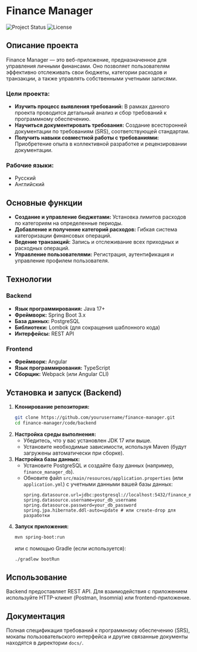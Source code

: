 # Finance Manager

![Project Status](https://img.shields.io/badge/status-in%20progress-yellow) 
![License](https://img.shields.io/badge/license-MIT-blue)

## Описание проекта

Finance Manager — это веб-приложение, предназначенное для управления личными финансами. Оно позволяет пользователям эффективно отслеживать свои бюджеты, категории расходов и транзакции, а также управлять собственными учетными записями.

### Цели проекта:
*   **Изучить процесс выявления требований:** В рамках данного проекта проводится детальный анализ и сбор требований к программному обеспечению.
*   **Научиться документировать требования:** Создание всесторонней документации по требованиям (SRS), соответствующей стандартам.
*   **Получить навыки совместной работы с требованиями:** Приобретение опыта в коллективной разработке и рецензировании документации.

### Рабочие языки:
*   Русский
*   Английский

## Основные функции

*   **Создание и управление бюджетами:** Установка лимитов расходов по категориям на определенные периоды.
*   **Добавление и получение категорий расходов:** Гибкая система категоризации финансовых операций.
*   **Ведение транзакций:** Запись и отслеживание всех приходных и расходных операций.
*   **Управление пользователями:** Регистрация, аутентификация и управление профилем пользователя.

## Технологии

### Backend
*   **Язык программирования:** Java 17+
*   **Фреймворк:** Spring Boot 3.x
*   **База данных:** PostgreSQL
*   **Библиотеки:** Lombok (для сокращения шаблонного кода)
*   **Интерфейсы:** REST API

### Frontend
*   **Фреймворк:** Angular
*   **Язык программирования:** TypeScript
*   **Сборщик:** Webpack (или Angular CLI)


## Установка и запуск (Backend)

1.  **Клонирование репозитория:**
    ```bash
    git clone https://github.com/yourusername/finance-manager.git
    cd finance-manager/code/backend
    ```
2.  **Настройка среды выполнения:**
    *   Убедитесь, что у вас установлен JDK 17 или выше.
    *   Установите необходимые зависимости, используя Maven (будут загружены автоматически при сборке).
3.  **Настройка базы данных:**
    *   Установите PostgreSQL и создайте базу данных (например, `finance_manager_db`).
    *   Обновите файл `src/main/resources/application.properties` (или `application.yml`) с учетными данными вашей базы данных:
        ```properties
        spring.datasource.url=jdbc:postgresql://localhost:5432/finance_manager_db
        spring.datasource.username=your_db_username
        spring.datasource.password=your_db_password
        spring.jpa.hibernate.ddl-auto=update # или create-drop для разработки
        ```
4.  **Запуск приложения:**
    ```bash
    mvn spring-boot:run
    ```
    или с помощью Gradle (если используется):
    ```bash
    ./gradlew bootRun
    ```

## Использование

Backend предоставляет REST API. Для взаимодействия с приложением используйте HTTP-клиент (Postman, Insomnia) или frontend-приложение.

## Документация

Полная спецификация требований к программному обеспечению (SRS), мокапы пользовательского интерфейса и другие связанные документы находятся в директории `docs/`.
